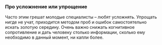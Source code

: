 ### Про усложнение или упрощение
Часто этим грешат молодые специалисты – любят усложнять. Упрощать нигде не учат, приходится методом проб и ошибок самостоятельно искать золотую середину. Очень важно снижать когнитивное сопротивление и дать человеку столько информации, сколько ему необходимо в данный момент, ни капли более. 